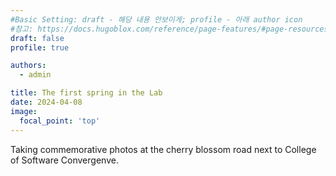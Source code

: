 ```yaml
---
#Basic Setting: draft - 해당 내용 안보이게; profile - 아래 author icon
#참고: https://docs.hugoblox.com/reference/page-features/#page-resources-attachments-and-links
draft: false 
profile: true

authors: 
  - admin

title: The first spring in the Lab
date: 2024-04-08
image:
  focal_point: 'top'
---
```


Taking commemorative photos at the cherry blossom road next to College of Software Convergenve.